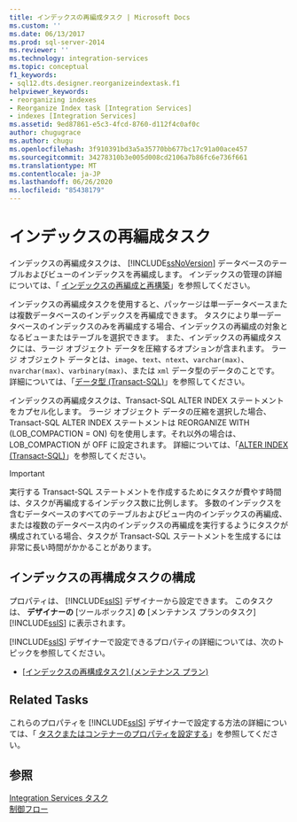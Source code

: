 ```yaml
---
title: インデックスの再編成タスク | Microsoft Docs
ms.custom: ''
ms.date: 06/13/2017
ms.prod: sql-server-2014
ms.reviewer: ''
ms.technology: integration-services
ms.topic: conceptual
f1_keywords:
- sql12.dts.designer.reorganizeindextask.f1
helpviewer_keywords:
- reorganizing indexes
- Reorganize Index task [Integration Services]
- indexes [Integration Services]
ms.assetid: 9ed87861-e5c3-4fcd-8760-d112f4c0af0c
author: chugugrace
ms.author: chugu
ms.openlocfilehash: 3f910391bd3a5a35770bb677bc17c91a00ace457
ms.sourcegitcommit: 34278310b3e005d008cd2106a7b86fc6e736f661
ms.translationtype: MT
ms.contentlocale: ja-JP
ms.lasthandoff: 06/26/2020
ms.locfileid: "85438179"
---
```

# <a name="reorganize-index-task"></a>インデックスの再編成タスク
  インデックスの再編成タスクは、 [!INCLUDE[ssNoVersion](../../includes/ssnoversion-md.md)] データベースのテーブルおよびビューのインデックスを再編成します。 インデックスの管理の詳細については、「 [インデックスの再編成と再構築](../../relational-databases/indexes/reorganize-and-rebuild-indexes.md)」を参照してください。  
  
 インデックスの再編成タスクを使用すると、パッケージは単一データベースまたは複数データベースのインデックスを再編成できます。 タスクにより単一データベースのインデックスのみを再編成する場合、インデックスの再編成の対象となるビューまたはテーブルを選択できます。 また、インデックスの再編成タスクには、ラージ オブジェクト データを圧縮するオプションが含まれます。 ラージ オブジェクト データとは、`image`、`text`、`ntext`、`varchar(max)`、`nvarchar(max)`、`varbinary(max)`、または `xml` データ型のデータのことです。 詳細については、「[データ型 &#40;Transact-SQL&#41;](/sql/t-sql/data-types/data-types-transact-sql)」を参照してください。  
  
 インデックスの再編成タスクは、Transact-SQL ALTER INDEX ステートメントをカプセル化します。 ラージ オブジェクト データの圧縮を選択した場合、Transact-SQL ALTER INDEX ステートメントは REORGANIZE WITH (LOB_COMPACTION = ON) 句を使用します。それ以外の場合は、LOB_COMPACTION が OFF に設定されます。 詳細については、「[ALTER INDEX &#40;Transact-SQL&#41;](/sql/t-sql/statements/alter-index-transact-sql)」を参照してください。  
  
> [!IMPORTANT]  
>  実行する Transact-SQL ステートメントを作成するためにタスクが費やす時間は、タスクが再編成するインデックス数に比例します。 多数のインデックスを含むデータベースのすべてのテーブルおよびビュー内のインデックスの再編成、または複数のデータベース内のインデックスの再編成を実行するようにタスクが構成されている場合、タスクが Transact-SQL ステートメントを生成するには非常に長い時間がかかることがあります。  
  
## <a name="configuration-of-the-reorganize-index-task"></a>インデックスの再構成タスクの構成  
 プロパティは、 [!INCLUDE[ssIS](../../../includes/ssis-md.md)] デザイナーから設定できます。 このタスクは、 **デザイナーの** [ツールボックス] **の** [メンテナンス プランのタスク] [!INCLUDE[ssIS](../../../includes/ssis-md.md)] に表示されます。  
  
 [!INCLUDE[ssIS](../../../includes/ssis-md.md)] デザイナーで設定できるプロパティの詳細については、次のトピックを参照してください。  
  
-   [[インデックスの再構成タスク] &#40;メンテナンス プラン&#41;](../../relational-databases/maintenance-plans/reorganize-index-task-maintenance-plan.md)  
  
## <a name="related-tasks"></a>Related Tasks  
 これらのプロパティを [!INCLUDE[ssIS](../../../includes/ssis-md.md)] デザイナーで設定する方法の詳細については、「 [タスクまたはコンテナーのプロパティを設定する](../set-the-properties-of-a-task-or-container.md)」を参照してください。  
  
## <a name="see-also"></a>参照  
 [Integration Services タスク](integration-services-tasks.md)   
 [制御フロー](control-flow.md)  
  
  

